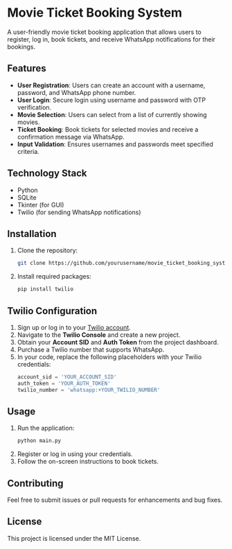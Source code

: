 # Movie Ticket Booking System

A user-friendly movie ticket booking application that allows users to register, log in, book tickets, and receive WhatsApp notifications for their bookings.

## Features

- **User Registration**: Users can create an account with a username, password, and WhatsApp phone number.
- **User Login**: Secure login using username and password with OTP verification.
- **Movie Selection**: Users can select from a list of currently showing movies.
- **Ticket Booking**: Book tickets for selected movies and receive a confirmation message via WhatsApp.
- **Input Validation**: Ensures usernames and passwords meet specified criteria.

## Technology Stack

- Python
- SQLite
- Tkinter (for GUI)
- Twilio (for sending WhatsApp notifications)

## Installation

1. Clone the repository:
   ```bash
   git clone https://github.com/yourusername/movie_ticket_booking_system.git
   ```
2. Install required packages:
   ```bash
   pip install twilio
   ```

## Twilio Configuration

1. Sign up or log in to your [Twilio account](https://www.twilio.com/).
2. Navigate to the **Twilio Console** and create a new project.
3. Obtain your **Account SID** and **Auth Token** from the project dashboard.
4. Purchase a Twilio number that supports WhatsApp.
5. In your code, replace the following placeholders with your Twilio credentials:
   ```python
   account_sid = 'YOUR_ACCOUNT_SID'
   auth_token = 'YOUR_AUTH_TOKEN'
   twilio_number = 'whatsapp:+YOUR_TWILIO_NUMBER'
   ```

## Usage

1. Run the application:
   ```bash
   python main.py
   ```
2. Register or log in using your credentials.
3. Follow the on-screen instructions to book tickets.

## Contributing

Feel free to submit issues or pull requests for enhancements and bug fixes.

## License

This project is licensed under the MIT License.
```
